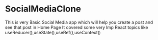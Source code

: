 # SocialMediaClone
This is very Basic Social Media app which will help you create a post and see that post in Home Page It covered some very Imp React topics like useReducer(),useState(),useRef(),useContext()
